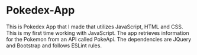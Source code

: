 # Pokedex-App

This is Pokedex App that I made that utilizes JavaScript, HTML and CSS. This is my first time working with JavaScript. The app retrieves information for the Pokemon from an API called PokeApi. The dependencies are JQuery and Bootstrap and follows ESLint rules.
